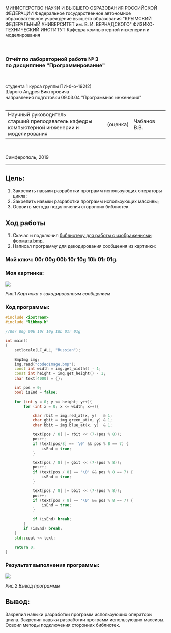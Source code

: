 МИНИСТЕРСТВО НАУКИ И ВЫСШЕГО ОБРАЗОВАНИЯ РОССИЙСКОЙ ФЕДЕРАЦИИ
Федеральное государственное автономное образовательное учреждение высшего образования
"КРЫМСКИЙ ФЕДЕРАЛЬНЫЙ УНИВЕРСИТЕТ им. В. И. ВЕРНАДСКОГО"
ФИЗИКО-ТЕХНИЧЕСКИЙ ИНСТИТУТ
Кафедра компьютерной инженерии и моделирования
<br/><br/>
​
### Отчёт по лабораторной работе № 3<br/> по дисциплине "Программирование"
<br/>

студента 1 курса группы ПИ-б-о-192(2)\
Шарого Андрея Викторовича\
направления подготовки 09.03.04 "Программная инженерия"
<br/>
​
<table>
<tr><td>Научный руководитель<br/> старший преподаватель кафедры<br/>компьютерной инженерии и моделирования</td>
<td>(оценка)</td>
<td>Чабанов В.В.</td>
</tr>
</table>
<br/><br/>
​
Симферополь, 2019

* * *

## Цель:
1. Закрепить навыки разработки программ использующих операторы цикла;
2. Закрепить навыки разработки программ использующих массивы;
3. Освоить методы подключения сторонних библиотек.

## Ход работы
1. Скачал и подключил <a href="https://github.com/marc-q/libbmp">библиотеку для работы с изображениями формата bmp.</a>
2. Написал программу для декодирования сообщения из картинки:<br/>
### Мой ключ: 00r 00g 00b 10r 10g 10b 01r 01g.<br/>
### Моя картинка:
<img src="http://cpp.pic11.ru/lab/lab3pic/pic2.bmp">

*Рис.1 Картинка с закодированным сообщением*

### Код программы:
```c++
#include <iostream>
#include "libbmp.h"

//00r 00g 00b 10r 10g 10b 01r 01g

int main()
{
	setlocale(LC_ALL, "Russian");

	BmpImg img;
	img.read("codedImage.bmp");
	const int width = img.get_width() - 1;
	const int height = img.get_height() - 1;
	char text[4000] = {};

	int pos = 0;
	bool isEnd = false;

	for (int y = 0; y <= height; y++){
		for (int x = 0; x <= width; x++){

			char rbit = img.red_at(x, y)   & 1;
			char gbit = img.green_at(x, y) & 1;
			char bbit = img.blue_at(x, y)  & 1;

			text[pos / 8] |= rbit << (7-(pos % 8));
			pos++;
			if (text[pos/8] == '\0' && pos % 8 == 7) {
				isEnd = true;
			}

			text[pos / 8] |= gbit << (7-(pos % 8));
			pos++;
			if (text[pos / 8] == '\0' && pos % 8 == 7) {
				isEnd = true;
			}

			text[pos / 8] |= bbit << (7-(pos % 8));
			pos++;
			if (text[pos / 8] == '\0' && pos % 8 == 7) {
				isEnd = true;
			}

			if (isEnd) break;
		}
		if (isEnd) break;
	}
	std::cout << text;

	return 0;
}
```
### Результат выполнения программы:

<img src="images/codedmessage.png">

*Рис.2 Вывод программы*

## Вывод:
Закрепил навыки разработки программ использующих операторы цикла. 
Закрепил навыки разработки программ использующих массивы. 
Освоил методы подключения сторонних библиотек.
